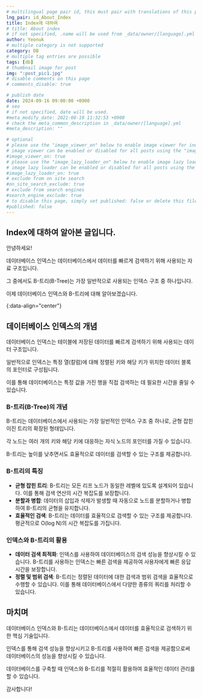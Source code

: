 ```yaml
---
# multilingual page pair id, this must pair with translations of this page. (This name must be unique)
lng_pair: id_About_Index
title: Index에 대하여
# title: About index
# if not specified, .name will be used from _data/owner/[language].yml
author: Yeonuk
# multiple category is not supported
category: DB
# multiple tag entries are possible
tags: [db]
# thumbnail image for post
img: ":post_pic1.jpg"
# disable comments on this page
# comments_disable: true

# publish date
date: 2024-09-16 09:00:00 +0900
# seo
# if not specified, date will be used.
#meta_modify_date: 2021-08-10 11:32:53 +0900
# check the meta_common_description in _data/owner/[language].yml
#meta_description: ""

# optional
# please use the "image_viewer_on" below to enable image viewer for individual pages or posts (_posts/ or [language]/_posts folders).
# image viewer can be enabled or disabled for all posts using the "image_viewer_posts: true" setting in _data/conf/main.yml.
#image_viewer_on: true
# please use the "image_lazy_loader_on" below to enable image lazy loader for individual pages or posts (_posts/ or [language]/_posts folders).
# image lazy loader can be enabled or disabled for all posts using the "image_lazy_loader_posts: true" setting in _data/conf/main.yml.
#image_lazy_loader_on: true
# exclude from on site search
#on_site_search_exclude: true
# exclude from search engines
#search_engine_exclude: true
# to disable this page, simply set published: false or delete this file
#published: false
---
```


<!-- outline-start -->

## Index에 대하여 알아본 글입니다.

안녕하세요!

데이터베이스 인덱스는 데이터베이스에서 데이터를 빠르게 검색하기 위해 사용되는 자료 구조입니다.

그 중에서도 B-트리(B-Tree)는 가장 일반적으로 사용되는 인덱스 구조 중 하나입니다.

이제 데이터베이스 인덱스와 B-트리에 대해 알아보겠습니다.

{:data-align="center"}

<!-- outline-end -->

## 데이터베이스 인덱스의 개념

데이터베이스 인덱스는 테이블에 저장된 데이터를 빠르게 검색하기 위해 사용되는 데이터 구조입니다.

일반적으로 인덱스는 특정 열(칼럼)에 대해 정렬된 키와 해당 키가 위치한 데이터 블록의 포인터로 구성됩니다.

이를 통해 데이터베이스는 특정 값을 가진 행을 직접 검색하는 데 필요한 시간을 줄일 수 있습니다.

### B-트리(B-Tree)의 개념

B-트리는 데이터베이스에서 사용되는 가장 일반적인 인덱스 구조 중 하나로, 균형 잡힌 이진 트리의 확장된 형태입니다.

각 노드는 여러 개의 키와 해당 키에 대응하는 자식 노드의 포인터를 가질 수 있습니다.

B-트리는 높이를 낮추면서도 효율적으로 데이터를 검색할 수 있는 구조를 제공합니다.

### B-트리의 특징

- **균형 잡힌 트리**: B-트리는 모든 리프 노드가 동일한 레벨에 있도록 설계되어 있습니다. 이를 통해 검색 연산의 시간 복잡도를 보장합니다.
- **분할과 병합**: 데이터의 삽입과 삭제가 발생할 때 자동으로 노드를 분할하거나 병합하여 B-트리의 균형을 유지합니다.
- **효율적인 검색**: B-트리는 데이터를 효율적으로 검색할 수 있는 구조를 제공합니다. 평균적으로 O(log N)의 시간 복잡도를 가집니다.

### 인덱스와 B-트리의 활용

- **데이터 검색 최적화**: 인덱스를 사용하여 데이터베이스의 검색 성능을 향상시킬 수 있습니다. B-트리를 사용하는 인덱스는 빠른 검색을 제공하여 사용자에게 빠른 응답 시간을 보장합니다.
- **정렬 및 범위 검색**: B-트리는 정렬된 데이터에 대한 검색과 범위 검색을 효율적으로 수행할 수 있습니다. 이를 통해 데이터베이스에서 다양한 종류의 쿼리를 처리할 수 있습니다.

## 마치며

데이터베이스 인덱스와 B-트리는 데이터베이스에서 데이터를 효율적으로 검색하기 위한 핵심 기술입니다.

인덱스를 통해 검색 성능을 향상시키고 B-트리를 사용하여 빠른 검색을 제공함으로써 데이터베이스의 성능을 향상시킬 수 있습니다.

데이터베이스를 구축할 때 인덱스와 B-트리를 적절히 활용하여 효율적인 데이터 관리를 할 수 있습니다.

감사합니다!
